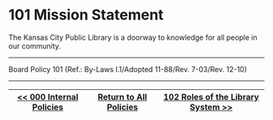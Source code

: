 # 101 Mission Statement

The Kansas City Public Library is a doorway to knowledge for all people in our community.

---

Board Policy 101 (Ref.: By-Laws I.1/Adopted 11-88/Rev. 7-03/Rev. 12-10)

---
[<< 000 Internal Policies](/policies/000-internal-policies/) | [Return to All Policies](/policies/) | [102 Roles of the Library System >>](/policies/100-public-services/102.md)
--- | --- | ---
